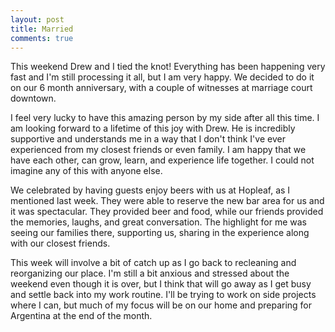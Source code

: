 ```yaml
---
layout: post
title: Married
comments: true
---
```


  This weekend Drew and I tied the knot! Everything has been happening very fast and I'm still processing it all, but I am very happy.  We decided to do it on our 6 month anniversary, with a couple of witnesses at marriage court downtown.
  
  I feel very lucky to have this amazing person by my side after all this time.  I am looking forward to a lifetime of this joy with Drew. He is incredibly supportive and understands me in a way that I don't think I've ever experienced from my closest friends or even family.  I am happy that we have each other, can grow, learn, and experience life together.  I could not imagine any of this with anyone else.
  
  We celebrated by having guests enjoy beers with us at Hopleaf, as I mentioned last week.  They were able to reserve the new bar area for us and it was spectacular.  They provided beer and food, while our friends provided the memories, laughs, and great conversation.  The highlight for me was seeing our families there, supporting us, sharing in the experience along with our closest friends.
  
  This week will involve a bit of catch up as I go back to recleaning and reorganizing our place.  I'm still a bit anxious and stressed about the weekend even though it is over, but I think that will go away as I get busy and settle back into my work routine. I'll be trying to work on side projects where I can, but much of my focus will be on our home and preparing for Argentina at the end of the month.
